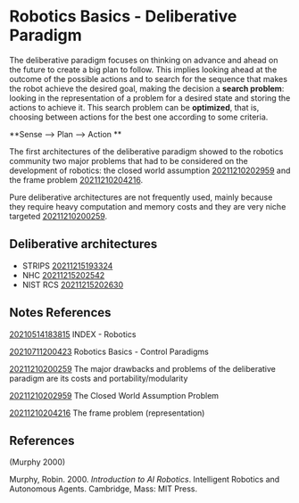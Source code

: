 ---
---
# Robotics Basics - Deliberative Paradigm

The deliberative paradigm focuses on thinking on advance and ahead on
the future to create a big plan to follow. This implies looking ahead at
the outcome of the possible actions and to search for the sequence that
makes the robot achieve the desired goal, making the decision a **search
problem**: looking in the representation of a problem for a desired
state and storing the actions to achieve it. This search problem can be
**optimized**, that is, choosing between actions for the best one
according to some criteria.

**Sense –&gt; Plan –&gt; Action **

The first architectures of the deliberative paradigm showed to the
robotics community two major problems that had to be considered on the
development of robotics: the closed world assumption
[20211210202959](/notes/20211210202959) and the frame problem [20211210204216](/notes/20211210204216).

Pure deliberative architectures are not frequently used, mainly because
they require heavy computation and memory costs and they are very niche
targeted [20211210200259](/notes/20211210200259).

## Deliberative architectures

-   STRIPS [20211215193324](/notes/20211215193324)
-   NHC [20211215202542](/notes/20211215202542)
-   NIST RCS [20211215202630](/notes/20211215202630)

## Notes References

[20210514183815](/notes/20210514183815) INDEX - Robotics

[20210711200423](/notes/20210711200423) Robotics Basics - Control Paradigms

[20211210200259](/notes/20211210200259) The major drawbacks and problems of the
deliberative paradigm are its costs and portability/modularity

[20211210202959](/notes/20211210202959) The Closed World Assumption Problem

[20211210204216](/notes/20211210204216) The frame problem (representation)

## References

(Murphy 2000)

Murphy, Robin. 2000. *Introduction to AI Robotics*. Intelligent Robotics
and Autonomous Agents. Cambridge, Mass: MIT Press.
